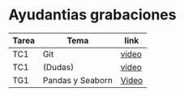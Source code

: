 
# Ayudantias grabaciones

| Tarea| Tema | link |
|------|------|------|
| TC1| Git |[video](https://drive.google.com/file/d/1vEUQEzzxuYuqzC_Ue6hniktcRs-cU51d/view?usp=sharing)|
| TC1| (Dudas)  |[video](https://drive.google.com/file/d/1xWq2TH1Sj_ZCwDqvTTZxk8HJdq22z7wn/view?usp=sharing)|
| TG1|Pandas y Seaborn |[Video](https://drive.google.com/file/d/1NjcYounPXQYozcsxivA5vn05h0GrPSUB/view?usp=sharing)|
